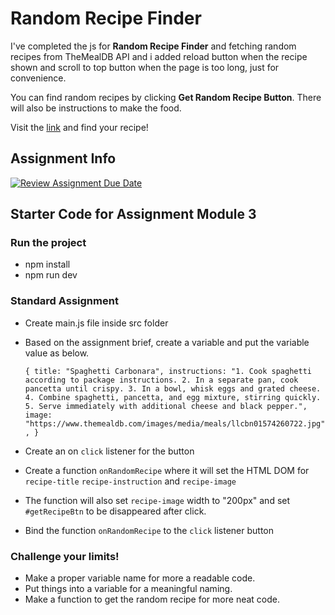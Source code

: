 # Random Recipe Finder

I've completed the js for **Random Recipe Finder** and fetching random recipes from TheMealDB API and i added reload button when the recipe shown and scroll to top button when the page is too long, just for convenience.

You can find random recipes by clicking **Get Random Recipe Button**. There will also be instructions to make the food.

Visit the [link](https://noob-recipe-finder.netlify.app/) and find your recipe!

## Assignment Info

[![Review Assignment Due Date](https://classroom.github.com/assets/deadline-readme-button-22041afd0340ce965d47ae6ef1cefeee28c7c493a6346c4f15d667ab976d596c.svg)](https://classroom.github.com/a/K1PcQPG7)

## Starter Code for Assignment Module 3

### Run the project

- npm install
- npm run dev

### Standard Assignment

- Create main.js file inside src folder
- Based on the assignment brief, create a variable and put the variable value as below.

  `{
  title: "Spaghetti Carbonara",
  instructions:
    "1. Cook spaghetti according to package instructions. 2. In a separate pan, cook pancetta until crispy. 3. In a bowl, whisk eggs and grated cheese. 4. Combine spaghetti, pancetta, and egg mixture, stirring quickly. 5. Serve immediately with additional cheese and black pepper.",
  image: "https://www.themealdb.com/images/media/meals/llcbn01574260722.jpg",
}`

- Create an on `click` listener for the button
- Create a function `onRandomRecipe` where it will set the HTML DOM for `recipe-title` `recipe-instruction` and `recipe-image`
- The function will also set `recipe-image` width to "200px" and set `#getRecipeBtn` to be disappeared after click.
- Bind the function `onRandomRecipe` to the `click` listener button

### Challenge your limits!

- Make a proper variable name for more a readable code.
- Put things into a variable for a meaningful naming.
- Make a function to get the random recipe for more neat code.
